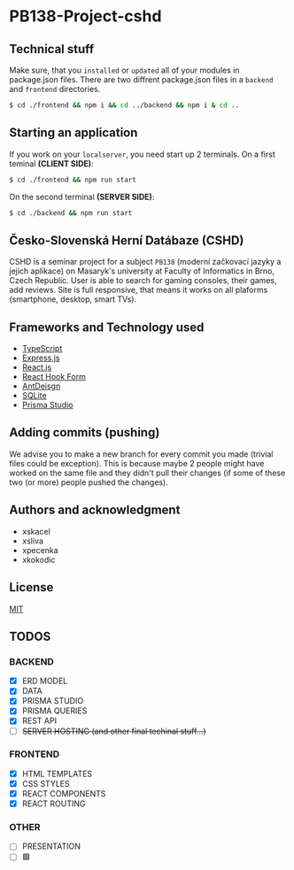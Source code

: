 # PB138-Project-cshd

## Technical stuff
Make sure, that you `installed` or `updated` all of your modules in package.json files.
There are two diffrent package.json files in a `backend` and `frontend` directories.
```bash
$ cd ./frontend && npm i && cd ../backend && npm i & cd ..
```
## Starting an application
If you work on your `localserver`, you need start up 2 terminals.
On a first teminal **(CLIENT SIDE)**:
```bash
$ cd ./frontend && npm run start
```
On the second terminal **(SERVER SIDE)**:
```bash
$ cd ./backend && npm run start
```

## Česko-Slovenská Herní Datábaze (CSHD)
CSHD is a seminar project for a subject `PB138` (moderní začkovací jazyky a jejich aplikace) on Masaryk's university at Faculty of Informatics in Brno, Czech Republic. User is able to search for gaming consoles, their games, add reviews. Site is full responsive, that means it works on all plaforms (smartphone, desktop, smart TVs).

## Frameworks and Technology used
* [TypeScript](https://www.typescriptlang.org/)
* [Express.js](https://expressjs.com/)
* [React.js](https://reactjs.org/)
* [React Hook Form](https://react-hook-form.com/)
* [AntDeisgn](https://ant.design/)
* [SQLite](https://www.sqlite.org)
* [Prisma Studio](https://www.prisma.io/studio)

## Adding commits (pushing)
We advise you to make a new branch for every commit you made (trivial files could be exception). This is because maybe 2 people might have worked on the same file and they didn't pull their changes (if some of these two (or more) people pushed the changes). 

## Authors and acknowledgment
* xskacel
* xsliva
* xpecenka
* xkokodic

## License
[MIT](https://choosealicense.com/licenses/mit/)

## TODOS
### BACKEND
- [x] ERD MODEL
- [x] DATA
- [x] PRISMA STUDIO
- [x] PRISMA QUERIES
- [x] REST API
- [ ] ~~SERVER HOSTING (and other final techinal stuff...)~~

### FRONTEND
- [x] HTML TEMPLATES
- [x] CSS STYLES
- [x] REACT COMPONENTS
- [x] REACT ROUTING

### OTHER
- [ ] PRESENTATION
- [ ] 🟩
